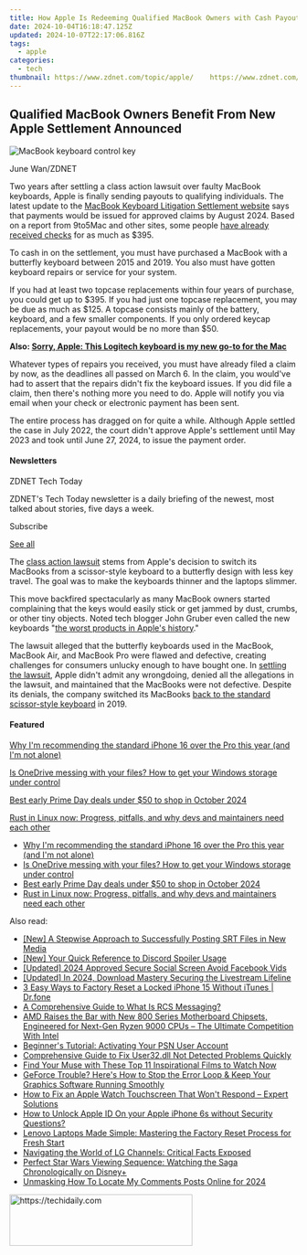 ```yaml
---
title: How Apple Is Redeeming Qualified MacBook Owners with Cash Payouts From Recent Class Action Case | Wired
date: 2024-10-04T16:18:47.125Z
updated: 2024-10-07T22:17:06.816Z
tags:
  - apple
categories:
  - tech
thumbnail: https://www.zdnet.com/topic/apple/    https://www.zdnet.com/a/img/resize/675a7871aa1ae2bd8c21cb10817f15b0eafb8f62/2022/12/08/ed2bb1d6-08c2-4a29-ac44-7f88c9bc5626/pxl-20221208-204842960.jpg?width=170&height=96&fit=crop&auto=webp
---
```


## Qualified MacBook Owners Benefit From New Apple Settlement Announced

![MacBook keyboard control key](https://www.zdnet.com/a/img/resize/e06baddbc76f9ed5027b8db797be3bfbe2156c51/2022/12/08/ed2bb1d6-08c2-4a29-ac44-7f88c9bc5626/pxl-20221208-204842960.jpg?auto=webp&width=1280)

June Wan/ZDNET

Two years after settling a class action lawsuit over faulty MacBook keyboards, Apple is finally sending payouts to qualifying individuals. The latest update to the [MacBook Keyboard Litigation Settlement website](https://www.keyboardsettlement.com) says that payments would be issued for approved claims by August 2024\. Based on a report from 9to5Mac and other sites, some people [have already received checks](https://9to5mac.com/2024/08/03/apple-payout-butterfly-keyboard/) for as much as $395.

To cash in on the settlement, you must have purchased a MacBook with a butterfly keyboard between 2015 and 2019\. You also must have gotten keyboard repairs or service for your system.

If you had at least two topcase replacements within four years of purchase, you could get up to $395\. If you had just one topcase replacement, you may be due as much as $125\. A topcase consists mainly of the battery, keyboard, and a few smaller components. If you only ordered keycap replacements, your payout would be no more than $50.

**Also: [Sorry, Apple: This Logitech keyboard is my new go-to for the Mac](https://www.zdnet.com/home-and-office/smart-office/sorry-apple-this-logitech-keyboard-is-my-new-go-to-for-the-mac/)**

Whatever types of repairs you received, you must have already filed a claim by now, as the deadlines all passed on March 6\. In the claim, you would've had to assert that the repairs didn't fix the keyboard issues. If you did file a claim, then there's nothing more you need to do. Apple will notify you via email when your check or electronic payment has been sent.

The entire process has dragged on for quite a while. Although Apple settled the case in July 2022, the court didn't approve Apple's settlement until May 2023 and took until June 27, 2024, to issue the payment order.

#### Newsletters

ZDNET Tech Today

ZDNET's Tech Today newsletter is a daily briefing of the newest, most talked about stories, five days a week.

 Subscribe

[See all](https://www.zdnet.com/newsletters/)

The [class action lawsuit](https://www.zdnet.com/article/apple-agrees-to-settle-class-action-suit-over-problematic-butterfly-keyboards/) stems from Apple's decision to switch its MacBooks from a scissor-style keyboard to a butterfly design with less key travel. The goal was to make the keyboards thinner and the laptops slimmer. 

This move backfired spectacularly as many MacBook owners started complaining that the keys would easily stick or get jammed by dust, crumbs, or other tiny objects. Noted tech blogger John Gruber even called the new keyboards "[the worst products in Apple's history](https://daringfireball.net/linked/2019/03/27/strn-kyboard)."

The lawsuit alleged that the butterfly keyboards used in the MacBook, MacBook Air, and MacBook Pro were flawed and defective, creating challenges for consumers unlucky enough to have bought one. In [settling the lawsuit](https://chimicles.com/wp-content/uploads/2022/07/Settlement-Agreement-H0112783xCF4AF.pdf), Apple didn't admit any wrongdoing, denied all the allegations in the lawsuit, and maintained that the MacBooks were not defective. Despite its denials, the company switched its MacBooks [back to the standard scissor-style keyboard](https://www.zdnet.com/article/new-16-inch-macbook-pro-teardown-reveals-old-scissor-switch-keyboard-in-all-its-glory/) in 2019.

#### Featured

[Why I'm recommending the standard iPhone 16 over the Pro this year (and I'm not alone)](https://www.zdnet.com/article/why-im-recommending-the-standard-iphone-16-over-the-pro-this-year-and-im-not-alone/ "Why I'm recommending the standard iPhone 16 over the Pro this year (and I'm not alone)")

[Is OneDrive messing with your files? How to get your Windows storage under control](https://www.zdnet.com/article/is-onedrive-messing-with-your-files-how-to-get-your-windows-storage-under-control/ "Is OneDrive messing with your files? How to get your Windows storage under control")

[Best early Prime Day deals under $50 to shop in October 2024](https://www.zdnet.com/article/best-early-prime-day-deals-under-50/ "Best early Prime Day deals under $50 to shop in October 2024")

[Rust in Linux now: Progress, pitfalls, and why devs and maintainers need each other](https://www.zdnet.com/article/rust-in-linux-now-progress-pitfalls-and-why-devs-and-maintainers-need-each-other/ "Rust in Linux now: Progress, pitfalls, and why devs and maintainers need each other")

* [Why I'm recommending the standard iPhone 16 over the Pro this year (and I'm not alone)](https://www.zdnet.com/article/why-im-recommending-the-standard-iphone-16-over-the-pro-this-year-and-im-not-alone/ "Why I'm recommending the standard iPhone 16 over the Pro this year (and I'm not alone)")
* [Is OneDrive messing with your files? How to get your Windows storage under control](https://www.zdnet.com/article/is-onedrive-messing-with-your-files-how-to-get-your-windows-storage-under-control/ "Is OneDrive messing with your files? How to get your Windows storage under control")
* [Best early Prime Day deals under $50 to shop in October 2024](https://www.zdnet.com/article/best-early-prime-day-deals-under-50/ "Best early Prime Day deals under $50 to shop in October 2024")
* [Rust in Linux now: Progress, pitfalls, and why devs and maintainers need each other](https://www.zdnet.com/article/rust-in-linux-now-progress-pitfalls-and-why-devs-and-maintainers-need-each-other/ "Rust in Linux now: Progress, pitfalls, and why devs and maintainers need each other")

<ins class="adsbygoogle"
     style="display:block"
     data-ad-format="autorelaxed"
     data-ad-client="ca-pub-7571918770474297"
     data-ad-slot="1223367746"></ins>

<ins class="adsbygoogle"
     style="display:block"
     data-ad-client="ca-pub-7571918770474297"
     data-ad-slot="8358498916"
     data-ad-format="auto"
     data-full-width-responsive="true"></ins>

<span class="atpl-alsoreadstyle">Also read:</span>
<div><ul>
<li><a href="https://extra-resources.techidaily.com/new-a-stepwise-approach-to-successfully-posting-srt-files-in-new-media/"><u>[New] A Stepwise Approach to Successfully Posting SRT Files in New Media</u></a></li>
<li><a href="https://discord-videos.techidaily.com/new-your-quick-reference-to-discord-spoiler-usage/"><u>[New] Your Quick Reference to Discord Spoiler Usage</u></a></li>
<li><a href="https://facebook-video-recording.techidaily.com/updated-2024-approved-secure-social-screen-avoid-facebook-vids/"><u>[Updated] 2024 Approved Secure Social Screen Avoid Facebook Vids</u></a></li>
<li><a href="https://facebook-clips.techidaily.com/updated-in-2024-download-mastery-securing-the-livestream-lifeline/"><u>[Updated] In 2024, Download Mastery Securing the Livestream Lifeline</u></a></li>
<li><a href="https://iphone-unlock.techidaily.com/3-easy-ways-to-factory-reset-a-locked-iphone-15-without-itunes-drfone-by-drfone-ios/"><u>3 Easy Ways to Factory Reset a Locked iPhone 15 Without iTunes | Dr.fone</u></a></li>
<li><a href="https://technical-tips.techidaily.com/a-comprehensive-guide-to-what-is-rcs-messaging/"><u>A Comprehensive Guide to What Is RCS Messaging?</u></a></li>
<li><a href="https://hardware-help.techidaily.com/amd-raises-the-bar-with-new-800-series-motherboard-chipsets-engineered-for-next-gen-ryzen-9000-cpus-the-ultimate-competition-with-intel/"><u>AMD Raises the Bar with New 800 Series Motherboard Chipsets, Engineered for Next-Gen Ryzen 9000 CPUs – The Ultimate Competition With Intel</u></a></li>
<li><a href="https://technical-tips.techidaily.com/beginners-tutorial-activating-your-psn-user-account/"><u>Beginner's Tutorial: Activating Your PSN User Account</u></a></li>
<li><a href="https://technical-tips.techidaily.com/comprehensive-guide-to-fix-user32dll-not-detected-problems-quickly/"><u>Comprehensive Guide to Fix User32.dll Not Detected Problems Quickly</u></a></li>
<li><a href="https://technical-tips.techidaily.com/find-your-muse-with-these-top-11-inspirational-films-to-watch-now/"><u>Find Your Muse with These Top 11 Inspirational Films to Watch Now</u></a></li>
<li><a href="https://win-blog.techidaily.com/geforce-trouble-heres-how-to-stop-the-error-loop-and-keep-your-graphics-software-running-smoothly/"><u>GeForce Trouble? Here's How to Stop the Error Loop & Keep Your Graphics Software Running Smoothly</u></a></li>
<li><a href="https://technical-tips.techidaily.com/how-to-fix-an-apple-watch-touchscreen-that-wont-respond-expert-solutions/"><u>How to Fix an Apple Watch Touchscreen That Won't Respond – Expert Solutions</u></a></li>
<li><a href="https://apple-account.techidaily.com/how-to-unlock-apple-id-on-your-apple-iphone-6s-without-security-questions-by-drfone-ios/"><u>How to Unlock Apple ID On your Apple iPhone 6s without Security Questions?</u></a></li>
<li><a href="https://technical-tips.techidaily.com/lenovo-laptops-made-simple-mastering-the-factory-reset-process-for-fresh-start/"><u>Lenovo Laptops Made Simple: Mastering the Factory Reset Process for Fresh Start</u></a></li>
<li><a href="https://technical-tips.techidaily.com/navigating-the-world-of-lg-channels-critical-facts-exposed/"><u>Navigating the World of LG Channels: Critical Facts Exposed</u></a></li>
<li><a href="https://technical-tips.techidaily.com/perfect-star-wars-viewing-sequence-watching-the-saga-chronologically-on-disneyplus/"><u>Perfect Star Wars Viewing Sequence: Watching the Saga Chronologically on Disney+</u></a></li>
<li><a href="https://youtube-tips.techidaily.com/king-how-to-locate-my-comments-posts-online-for-2024/"><u>Unmasking How To Locate My Comments Posts Online for 2024</u></a></li>
</ul></div>

<!-- affiliate ads begin -->
<a href="https://bluettius.sjv.io/c/5597632/2139121/17108" target="_top" id="2139121">
  <img src="//a.impactradius-go.com/display-ad/17108-2139121" border="0" alt="https://techidaily.com" width="320" height="90"/>
</a>
<img height="0" width="0" src="https://bluettius.sjv.io/i/5597632/2139121/17108" style="position:absolute;visibility:hidden;" border="0" />
<!-- affiliate ads end -->

